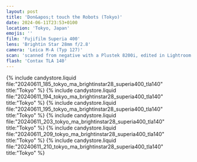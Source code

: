 ```yaml
---
layout: post
title: 'Don&apos;t touch the Robots (Tokyo)'
date: 2024-06-11T23:53+0100
location: 'Tokyo, Japan'
emojis: ''
film: 'Fujifilm Superia 400'
lens: 'Brightin Star 28mm f/2.8'
camera: 'Leica M-A (Typ 127)'
scan: 'scanned from negative with a Plustek 8200i, edited in Lightroom'
flash: 'Contax TLA 140'
---
```


{% include candystore.liquid file:"20240611_185_tokyo_ma_brightinstar28_superia400_tla140" title:"Tokyo" %}
{% include candystore.liquid file:"20240611_194_tokyo_ma_brightinstar28_superia400_tla140" title:"Tokyo" %}
{% include candystore.liquid file:"20240611_195_tokyo_ma_brightinstar28_superia400_tla140" title:"Tokyo" %}
{% include candystore.liquid file:"20240611_203_tokyo_ma_brightinstar28_superia400_tla140" title:"Tokyo" %}
{% include candystore.liquid file:"20240611_209_tokyo_ma_brightinstar28_superia400_tla140" title:"Tokyo" %}
{% include candystore.liquid file:"20240611_210_tokyo_ma_brightinstar28_superia400_tla140" title:"Tokyo" %}